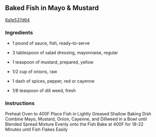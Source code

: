 ## Baked Fish in Mayo & Mustard

[6a1e537d64](https://cookpad.com/us/recipes/339883-baked-fish-in-mayo-mustard)

### Ingredients

 - 1 pound of sauce, fish, ready-to-serve

 - 3 tablespoon of salad dressing, mayonnaise, regular

 - 1 teaspoon of mustard, prepared, yellow

 - 1/2 cup of onions, raw

 - 1 dash of spices, pepper, red or cayenne

 - 1/8 teaspoon of dill weed, fresh

### Instructions

Preheat Oven to 400F Place Fish in Lightly Greased Shallow Baking Dish Combine Mayo, Mustard, Onion, Cayenne, and Dillweed in a Bowl until Blended Spread Mixture Evenly onto the Fish Bake at 400F for 18-22 Minutes until Fish Flakes Easily
